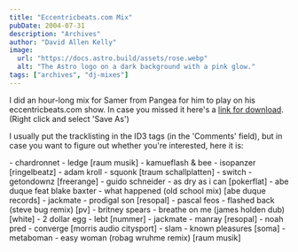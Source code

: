 ```yaml
---
title: "Eccentricbeats.com Mix"
pubDate: 2004-07-31
description: "Archives"
author: "David Allen Kelly"
image:
  url: "https://docs.astro.build/assets/rose.webp"
  alt: "The Astro logo on a dark background with a pink glow."
tags: ["archives", "dj-mixes"]
---
```


I did an hour-long mix for Samer from Pangea for him to play on his eccentricbeats.com show. In case you missed it here's a [link for download](http://69.72.189.151/kd/kelly-d_-_eccentricbeats.com.mp3). (Right click and select 'Save As')

I usually put the tracklisting in the ID3 tags (in the 'Comments' field), but in case you want to figure out whether you're interested, here it is:

\- chardronnet - ledge \[raum musik\] - kamueflash & bee - isopanzer \[ringelbeatz\] - adam kroll - squonk \[traum schallplatten\] - switch - getondownz \[freerange\] - guido schneider - as dry as i can \[pokerflat\] - abe duque feat blake baxter - what happened (old school mix) \[abe duque records\] - jackmate - prodigal son \[resopal\] - pascal feos - flashed back (steve bug remix) \[pv\] - britney spears - breathe on me (james holden dub) \[white\] - 2 dollar egg - lebt \[nummer\] - jackmate - manray \[resopal\] - noah pred - converge \[morris audio citysport\] - slam - known pleasures \[soma\] - metaboman - easy woman (robag wruhme remix) \[raum musik\]
